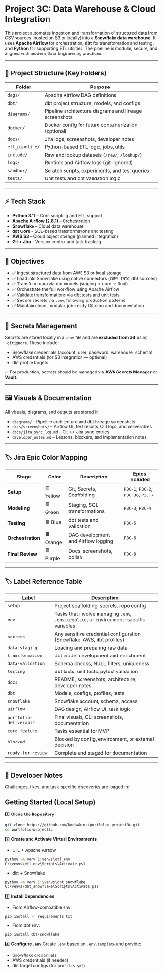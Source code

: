 # Project 3C: Data Warehouse & Cloud Integration

This project automates ingestion and transformation of structured data from CSV sources (hosted on S3 or locally) into a **Snowflake data warehouse**. It uses **Apache Airflow** for orchestration, **dbt** for transformation and testing, and **Python** for supporting ETL utilities. The pipeline is modular, secure, and aligned with modern Data Engineering practices.

---

## 📁 Project Structure (Key Folders)

| Folder         | Purpose                                                  |
|----------------|----------------------------------------------------------|
| `dags/`        | Apache Airflow DAG definitions                           |
| `dbt/`         | dbt project structure, models, and configs               |
| `diagrams/`    | Pipeline architecture diagrams and lineage screenshots   |
| `docker/`      | Docker config for future containerization (optional)     |
| `docs/`        | Jira logs, screenshots, developer notes                  |
| `etl_pipeline/`| Python-based ETL logic, jobs, utils                      |
| `include/`     | Raw and lookup datasets (`/raw/`, `/lookup/`)           |
| `logs/`        | Runtime and Airflow logs (git-ignored)                   |
| `sandbox/`     | Scratch scripts, experiments, and test queries           |
| `tests/`       | Unit tests and dbt validation logic                      |

---

## ⚡ Tech Stack

- **Python 3.11** – Core scripting and ETL support  
- **Apache Airflow (2.8.1)** – Orchestration  
- **Snowflake** – Cloud data warehouse  
- **dbt Core** – SQL-based transformations and testing  
- **AWS S3** – Cloud object storage (planned integration)  
- **Git + Jira** – Version control and task tracking  

---

## 🎯 Objectives

- ✅ Ingest structured data from AWS S3 or local storage
- ✅ Load into Snowflake using native connectors (`COPY INTO`, dbt sources)
- ✅ Transform data via dbt models (staging → core → final)
- ✅ Orchestrate the full workflow using Apache Airflow
- ✅ Validate transformations via dbt tests and unit tests
- ✅ Secure secrets via `.env`, following production patterns
- ✅ Maintain clean, modular, job-ready Git repo and documentation

---

## 🔐 Secrets Management

Secrets are stored locally in a `.env` file and are **excluded from Git** using `.gitignore`. These include:

- Snowflake credentials (account, user, password, warehouse, schema)
- AWS credentials (for S3 integration — optional)
- dbt profile targets

✅ For production, secrets should be managed via **AWS Secrets Manager** or **Vault**.

---

## 🖼️ Visuals & Documentation

All visuals, diagrams, and outputs are stored in:

- `diagrams/` – Pipeline architecture and dbt lineage screenshots
- `docs/screenshots/` – Airflow UI, test results, CLI logs, and deliverables
- `docs/jira_sync_log.md` – Git ↔ Jira sync entries
- `developer_notes.md` – Lessons, blockers, and implementation notes

---

## 🏷️ Jira Epic Color Mapping

| Stage            | Color   | Description                         | Epics Included           |
|------------------|---------|-------------------------------------|--------------------------|
| **Setup**        | 🟨 Yellow | Git, Secrets, Scaffolding            | `P3C-1`, `P3C-2`, `P3C-36`, `P3C-7` |
| **Modeling**     | 🟩 Green  | Staging, SQL transformations         | `P3C-3`, `P3C-4`         |
| **Testing**      | 🟦 Blue   | dbt tests and validation             | `P3C-5`                  |
| **Orchestration**| 🟧 Orange | DAG development and Airflow logging  | `P3C-6`                  |
| **Final Review** | 🟪 Purple | Docs, screenshots, polish            | `P3C-8`                  |

---

## 🏷️ Label Reference Table

| Label               | Description                                                 |
|---------------------|-------------------------------------------------------------|
| `setup`             | Project scaffolding, secrets, repo config                   |
| `env`               | Tasks that involve managing `.env`, `.env.template`, or environment-specific variables |
| `secrets`           | Any sensitive credential configuration (Snowflake, AWS, dbt profiles) |
| `data-staging`      | Loading and preparing raw data                              |
| `transformation`    | dbt model development and enrichment                        |
| `data-validation`   | Schema checks, NULL filters, uniqueness                     |
| `testing`           | dbt tests, unit tests, pytest validation                    |
| `docs`              | README, screenshots, architecture, developer notes          |
| `dbt`               | Models, configs, profiles, tests                            |
| `snowflake`         | Snowflake account, schema, access                           |
| `airflow`           | DAG design, Airflow UI, task logic                          |
| `portfolio-deliverable` | Final visuals, CLI screenshots, documentation           |
| `core-feature`      | Tasks essential for MVP                                     |
| `blocked`           | Blocked by config, environment, or external decision        |
| `ready-for-review`  | Complete and staged for documentation                       |

---

## 📝 Developer Notes

Challenges, fixes, and task-specific discoveries are logged in:

## Getting Started (Local Setup)

1️⃣ **Clone the Repository**
```bash
git clone https://github.com/kmdawkins/portfolio-project3c.git
cd portfolio-project3c
```

2️⃣ **Create and Activate Virtual Environments**
- ETL + Apache Airflow
```bash
python -m venv C:venvs\etl_env
C:\venvs\etl_env\Scripts\Activate.ps1
```
- dbt + Snowflake
```bash
python -m venv C:\venvs\dbt_snowflake
C:\venvs\dbt_snowflake\Scripts\Activate.ps1
```

3️⃣ **Install Dependencies**
- From Airflow-compatible env:
```bash
pip install -r requirements.txt
```

- From dbt env:
```bash
pip install dbt-snowflake
```

4️⃣ **Configure `.env`**
Create `.env` based on `.env.template` and provide:
- Snowflake credentials
- AWS credentials (if needed)
- dbt target configs (for `profiles.yml`)
